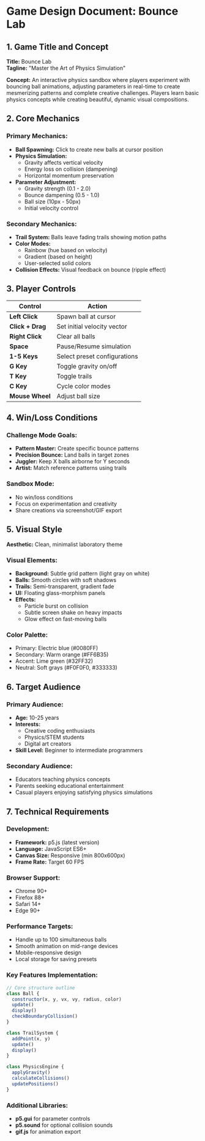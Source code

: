 # Game Design Document: Bounce Lab

## 1. Game Title and Concept

**Title:** Bounce Lab  
**Tagline:** "Master the Art of Physics Simulation"

**Concept:** An interactive physics sandbox where players experiment with bouncing ball animations, adjusting parameters in real-time to create mesmerizing patterns and complete creative challenges. Players learn basic physics concepts while creating beautiful, dynamic visual compositions.

## 2. Core Mechanics

### Primary Mechanics:
- **Ball Spawning:** Click to create new balls at cursor position
- **Physics Simulation:** 
  - Gravity affects vertical velocity
  - Energy loss on collision (dampening)
  - Horizontal momentum preservation
- **Parameter Adjustment:**
  - Gravity strength (0.1 - 2.0)
  - Bounce dampening (0.5 - 1.0)
  - Ball size (10px - 50px)
  - Initial velocity control

### Secondary Mechanics:
- **Trail System:** Balls leave fading trails showing motion paths
- **Color Modes:** 
  - Rainbow (hue based on velocity)
  - Gradient (based on height)
  - User-selected solid colors
- **Collision Effects:** Visual feedback on bounce (ripple effect)

## 3. Player Controls

| Control | Action |
|---------|--------|
| **Left Click** | Spawn ball at cursor |
| **Click + Drag** | Set initial velocity vector |
| **Right Click** | Clear all balls |
| **Space** | Pause/Resume simulation |
| **1-5 Keys** | Select preset configurations |
| **G Key** | Toggle gravity on/off |
| **T Key** | Toggle trails |
| **C Key** | Cycle color modes |
| **Mouse Wheel** | Adjust ball size |

## 4. Win/Loss Conditions

### Challenge Mode Goals:
- **Pattern Master:** Create specific bounce patterns
- **Precision Bounce:** Land balls in target zones
- **Juggler:** Keep X balls airborne for Y seconds
- **Artist:** Match reference patterns using trails

### Sandbox Mode:
- No win/loss conditions
- Focus on experimentation and creativity
- Share creations via screenshot/GIF export

## 5. Visual Style

**Aesthetic:** Clean, minimalist laboratory theme

### Visual Elements:
- **Background:** Subtle grid pattern (light gray on white)
- **Balls:** Smooth circles with soft shadows
- **Trails:** Semi-transparent, gradient fade
- **UI:** Floating glass-morphism panels
- **Effects:** 
  - Particle burst on collision
  - Subtle screen shake on heavy impacts
  - Glow effect on fast-moving balls

### Color Palette:
- Primary: Electric blue (#0080FF)
- Secondary: Warm orange (#FF6B35)
- Accent: Lime green (#32FF32)
- Neutral: Soft grays (#F0F0F0, #333333)

## 6. Target Audience

### Primary Audience:
- **Age:** 10-25 years
- **Interests:** 
  - Creative coding enthusiasts
  - Physics/STEM students
  - Digital art creators
- **Skill Level:** Beginner to intermediate programmers

### Secondary Audience:
- Educators teaching physics concepts
- Parents seeking educational entertainment
- Casual players enjoying satisfying physics simulations

## 7. Technical Requirements

### Development:
- **Framework:** p5.js (latest version)
- **Language:** JavaScript ES6+
- **Canvas Size:** Responsive (min 800x600px)
- **Frame Rate:** Target 60 FPS

### Browser Support:
- Chrome 90+
- Firefox 88+
- Safari 14+
- Edge 90+

### Performance Targets:
- Handle up to 100 simultaneous balls
- Smooth animation on mid-range devices
- Mobile-responsive design
- Local storage for saving presets

### Key Features Implementation:
```javascript
// Core structure outline
class Ball {
  constructor(x, y, vx, vy, radius, color)
  update()
  display()
  checkBoundaryCollision()
}

class TrailSystem {
  addPoint(x, y)
  update()
  display()
}

class PhysicsEngine {
  applyGravity()
  calculateCollisions()
  updatePositions()
}
```

### Additional Libraries:
- **p5.gui** for parameter controls
- **p5.sound** for optional collision sounds
- **gif.js** for animation export